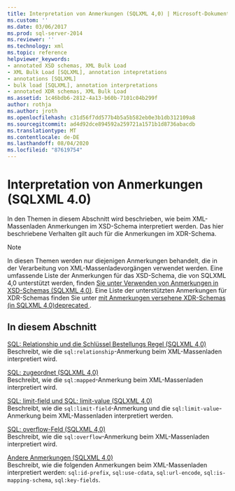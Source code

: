 ```yaml
---
title: Interpretation von Anmerkungen (SQLXML 4,0) | Microsoft-Dokumentation
ms.custom: ''
ms.date: 03/06/2017
ms.prod: sql-server-2014
ms.reviewer: ''
ms.technology: xml
ms.topic: reference
helpviewer_keywords:
- annotated XSD schemas, XML Bulk Load
- XML Bulk Load [SQLXML], annotation intepretations
- annotations [SQLXML]
- bulk load [SQLXML], annotation interpretations
- annotated XDR schemas, XML Bulk Load
ms.assetid: 1c46bdb6-2812-4a13-b60b-7101c04b299f
author: rothja
ms.author: jroth
ms.openlocfilehash: c31d56f7dd577b4b5a5b582eb0e3b1db312109a8
ms.sourcegitcommit: ad4d92dce894592a259721a1571b1d8736abacdb
ms.translationtype: MT
ms.contentlocale: de-DE
ms.lasthandoff: 08/04/2020
ms.locfileid: "87619754"
---
```

# <a name="annotation-interpretation-sqlxml-40"></a>Interpretation von Anmerkungen (SQLXML 4.0)
  In den Themen in diesem Abschnitt wird beschrieben, wie beim XML-Massenladen Anmerkungen im XSD-Schema interpretiert werden. Das hier beschriebene Verhalten gilt auch für die Anmerkungen im XDR-Schema.  
  
> [!NOTE]  
>  In diesen Themen werden nur diejenigen Anmerkungen behandelt, die in der Verarbeitung von XML-Massenladevorgängen verwendet werden. Eine umfassende Liste der Anmerkungen für das XSD-Schema, die von SQLXML 4,0 unterstützt werden, finden [Sie unter Verwenden von Anmerkungen in XSD-Schemas &#40;SQLXML 4,0&#41;](../../sqlxml-annotated-xsd-schemas-using/using-annotations-in-xsd-schemas-sqlxml-4-0.md). Eine Liste der unterstützten Anmerkungen für XDR-Schemas finden Sie unter [mit Anmerkungen versehene XDR-Schemas &#40;in SQLXML 4,0&#41;deprecated ](../../sqlxml/annotated-xsd-schemas/annotated-xdr-schemas-deprecated-in-sqlxml-4-0.md).  
  
## <a name="in-this-section"></a>In diesem Abschnitt  
 [SQL: Relationship und die Schlüssel Bestellungs Regel &#40;SQLXML 4,0&#41;](annotation-interpretation-sql-relationship-and-key-ordering-rule.md)  
 Beschreibt, wie die `sql:relationship`-Anmerkung beim XML-Massenladen interpretiert wird.  
  
 [SQL: zugeordnet &#40;SQLXML 4,0&#41;](annotation-interpretation-sql-mapped.md)  
 Beschreibt, wie die `sql:mapped`-Anmerkung beim XML-Massenladen interpretiert wird.  
  
 [SQL: limit-field und SQL: limit-value &#40;SQLXML 4,0&#41;](annotation-interpretation-sql-limit-field-and-sql-limit-value.md)  
 Beschreibt, wie die `sql:limit-field`-Anmerkung und die `sql:limit-value`-Anmerkung beim XML-Massenladen interpretiert werden.  
  
 [SQL: overflow-Feld &#40;SQLXML 4,0&#41;](annotation-interpretation-sql-overflow-field.md)  
 Beschreibt, wie die `sql:overflow`-Anmerkung beim XML-Massenladen interpretiert wird.  
  
 [Andere Anmerkungen &#40;SQLXML 4,0&#41;](annotation-interpretation-other-annotations.md)  
 Beschreibt, wie die folgenden Anmerkungen beim XML-Massenladen interpretiert werden:  `sql:id-prefix`, `sql:use-cdata`, `sql:url-encode`, `sql:is-mapping-schema`, `sql:key-fields`.  
  
  
